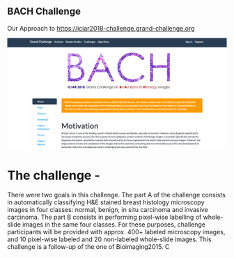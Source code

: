 ## BACH Challenge
Our Approach to https://iciar2018-challenge.grand-challenge.org

![alt text](https://github.com/nidran/bach/blob/master/bach.png?raw=true)

# The challenge - 
There were two goals in this challenge. 
The part A of the challenge consists in automatically classifying H&E stained breast histology microscopy images in four classes: normal, benign, in situ carcinoma and invasive carcinoma. 
The part B consists in performing pixel-wise labelling of whole-slide images in the same four classes. For these purposes, challenge participants will be provided with approx. 400+ labeled microscopy images, and 10 pixel-wise labeled and 20 non-labeled whole-slide images. 
This challenge is a follow-up of the one of Bioimaging2015. C
